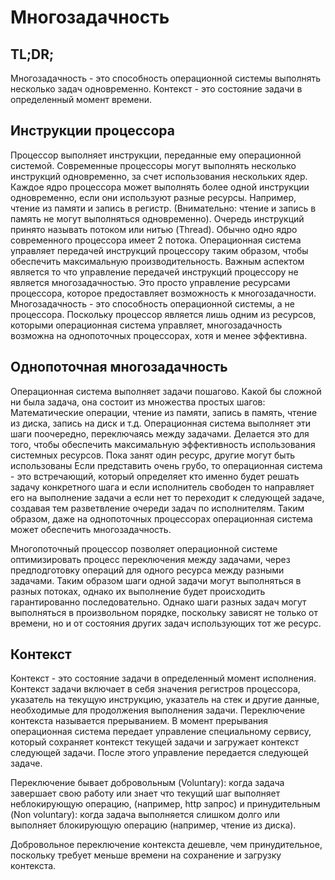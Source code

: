 # Многозадачность
## TL;DR;
Многозадачность - это способность операционной системы выполнять несколько задач одновременно.
Контекст - это состояние задачи в определенный момент времени.

## Инструкции процессора
Процессор выполняет инструкции, переданные ему операционной системой.
Современные процессоры могут выполнять несколько инструкций одновременно, за счет использования нескольких ядер.
Каждое ядро процессора может выполнять более одной инструкции одновременно, если они используют разные ресурсы.
Например, чтение из памяти и запись в регистр. (Внимательно: чтение и запись в память не могут выполняться одновременно).
Очередь инструкций принято называть потоком или нитью (Thread). Обычно одно ядро современного процессора имеет 2 потока.
Операционная система управляет передачей инструкций процессору таким образом, чтобы обеспечить максимальную производительность.
Важным аспектом является то что управление передачей инструкций процессору не является многозадачностью. 
Это просто управление ресурсами процессора, которое предоставляет возможность к многозадачности. 
Многозадачность - это способность операционной системы, а не процессора. Поскольку процессор является лишь одним из
ресурсов, которыми операционная система управляет, многозадачность возможна на однопоточных процессорах, хотя и менее эффективна.   

## Однопоточная многозадачность
Операционная система выполняет задачи пошагово. Какой бы сложной ни была задача, она состоит 
из множества простых шагов: Математические операции, чтение из памяти, запись в память, чтение из диска, запись на диск и т.д.
Операционная система выполняет эти шаги поочередно, переключаясь между задачами. Делается это для того, чтобы
обеспечить максимальную эффективность использования системных ресурсов. Пока занят один ресурс, другие могут быть использованы
Если представить очень грубо, то операционная система - это встречающий, который определяет 
кто именно будет решать задачу конкретного шага и если исполнитель свободен то направляет его на выполнение задачи а если нет то
переходит к следующей задаче, создавая тем разветвление очереди задач по исполнителям. Таким образом, 
даже на однопоточных процессорах операционная система может обеспечить многозадачность.

Многопоточный процессор позволяет операционной системе оптимизировать процесс переключения между задачами, через предподготовку
операций для одного ресурса между разными задачами. Таким образом шаги одной задачи могут выполняться в разных потоках,
однако их выполнение будет происходить гарантированно последовательно. Однако шаги разных задач могут выполняться в
произвольном порядке, поскольку зависят не только от времени, но и от состояния других задач использующих тот же ресурс.

## Контекст
Контекст - это состояние задачи в определенный момент исполнения. Контекст задачи включает в себя значения регистров процессора,
указатель на текущую инструкцию, указатель на стек и другие данные, необходимые для продолжения выполнения задачи.
Переключение контекста называется прерыванием. В момент прерывания операционная система передает управление специальному
сервису, который сохраняет контекст текущей задачи и загружает контекст следующей задачи. После этого управление передается
следующей задаче.

Переключение бывает добровольным (Voluntary): когда задача завершает свою работу или знает что текущий шаг 
выполняет неблокирующую операцию, (например, http запрос) и принудительным (Non voluntary): когда задача выполняется
слишком долго или выполняет блокирующую операцию (например, чтение из диска).

Добровольное переключение контекста дешевле, чем принудительное, поскольку требует меньше времени 
на сохранение и загрузку контекста.

